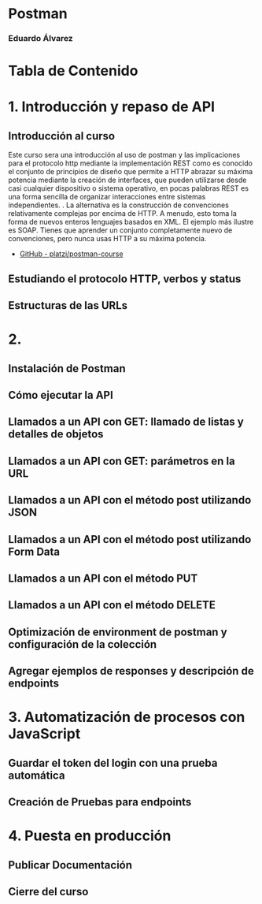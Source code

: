 <h1>Postman</h1>    

<h3>Eduardo Álvarez</h3>

<h1>Tabla de Contenido</h1>

# 1. Introducción y repaso de API

## Introducción al curso

Este curso sera una introducción al uso de postman y las implicaciones para el protocolo http mediante la implementación REST como es conocido el conjunto de principios de diseño que permite a HTTP abrazar su máxima potencia mediante la creación de interfaces, que pueden utilizarse desde casi cualquier dispositivo o sistema operativo, en pocas palabras REST es una forma sencilla de organizar interacciones entre sistemas independientes.
.
La alternativa es la construcción de convenciones relativamente complejas por encima de HTTP. A menudo, esto toma la forma de nuevos enteros lenguajes basados en XML. El ejemplo más ilustre es SOAP. Tienes que aprender un conjunto completamente nuevo de convenciones, pero nunca usas HTTP a su máxima potencia.

- [GitHub - platzi/postman-course](https://github.com/platzi/postman-course)

## Estudiando el protocolo HTTP, verbos y status



## Estructuras de las URLs




# 2. 

## Instalación de Postman



## Cómo ejecutar la API



## Llamados a un API con GET: llamado de listas y detalles de objetos



## Llamados a un API con GET: parámetros en la URL



## Llamados a un API con el método post utilizando JSON



## Llamados a un API con el método post utilizando Form Data



## Llamados a un API con el método PUT



## Llamados a un API con el método DELETE



## Optimización de environment de postman y configuración de la colección



## Agregar ejemplos de responses y descripción de endpoints




# 3. Automatización de procesos con JavaScript

## Guardar el token del login con una prueba automática


## Creación de Pruebas para endpoints



# 4. Puesta en producción

## Publicar Documentación



## Cierre del curso


